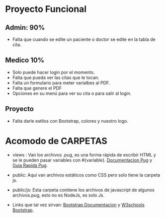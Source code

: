   
# Proyecto Funcional

## Admin:  90%
- Falta que cuando se edite un paciente o doctor se edite en la tabla de cita.

## Medico 10%
- Solo puede hacer login por el momento.
- Falta que pueda ver las citas que le tocan.
- Falta un formulario para meter varialbes al PDF.
- Falta que genere el PDF
- Opciones en su menú para ver su cita o para salir al login.

## Proyecto
- Falta darle estilos con Bootstrap, colores y nuestro logo.

# Acomodo de CARPETAS

- views : Van los archivos .pug, es una forma rápida de escribir HTML y se le pueden pasar variables con #{variable}. [Documentacion Pug](https://pugjs.org/language/code.html) y [Guia Rapida Pug](https://www.sitepoint.com/a-beginners-guide-to-pug/).
- public: Aqui van archivos estáticos como CSS pero solo tiene la carpeta js.
- public/js: Esta carpeta contiene los archivos de javascript de algunos archivos.pug, esto no es NodeJs, es solo Js.

- Links que tal vez sirvan: [Bootstrap Documentacion](https://getbootstrap.com/docs/4.1/getting-started/introduction/) y [W3schools Bootstrap](https://www.w3schools.com/bootstrap4/default.asp).

